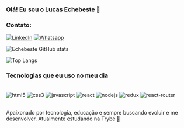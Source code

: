 

### Olá! Eu sou o Lucas Echebeste 🤙


### Contato:

[![LinkedIn](https://img.shields.io/badge/LinkedIn-0077B5?style=for-the-badge&logo=linkedin&logoColor=white)](https://www.linkedin.com/in/lucas-echebeste-503223208/)
[![Whatsapp](https://img.shields.io/badge/WhatsApp-25D366?style=for-the-badge&logo=whatsapp&logoColor=white)](https://wa.me/55053991869485)




![Echebeste GitHub stats](https://github-readme-stats.vercel.app/api?username=LucasEchebeste&show=reviews,discussions_started,discussions_answered,prs_merged,prs_merged_percentage)
<br/>

![Top Langs](https://github-readme-stats.vercel.app/api/top-langs/?username=LucasEchebeste&layout=compact)



### Tecnologias que eu uso no meu dia



<div style="display: inline_block"><br/>
    <img align="center" alt="html5" src="https://img.shields.io/badge/HTML5-E34F26?style=for-the-badge&logo=html5&logoColor=white"/>
     <img align="center" alt="css3" src="https://img.shields.io/badge/CSS3-1572B6?style=for-the-badge&logo=css3&logoColor=white"/>
     <img align="center" alt="javascript" src="https://img.shields.io/badge/JavaScript-F7DF1E?style=for-the-badge&logo=javascript&logoColor=black"/>
     <img align="center" alt="react" src="https://img.shields.io/badge/React-20232A?style=for-the-badge&logo=react&logoColor=61DAFB"/>
      <img align="center" alt="nodejs" src="https://img.shields.io/badge/Node.js-43853D?style=for-the-badge&logo=node.js&logoColor=white"/>
      <img align="center" alt="redux" src="https://img.shields.io/badge/Redux-593D88?style=for-the-badge&logo=redux&logoColor=white"/>
      <img align="center" alt="react-router" src="https://img.shields.io/badge/React_Router-CA4245?style=for-the-badge&logo=react-router&logoColor=white"/>
</div><br/>

Apaixonado por tecnologia, educação e sempre buscando evoluir e me desenvolver. Atualmente estudando na Trybe 🙂
